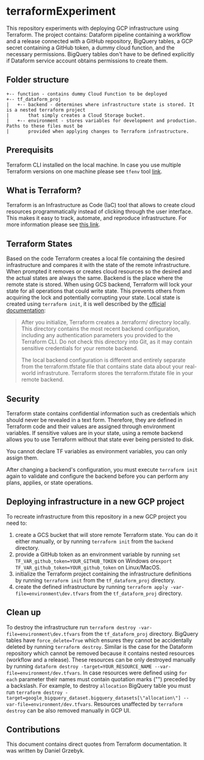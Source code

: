 # terraformExperiment
This repository experiments with deploying GCP infrastructure using Terraform. The project contains:
Dataform pipeline containing a workflow and a release connected with a GitHub repository, BigQuery 
tables, a GCP secret containing a GitHub token, a dummy cloud function, and the necessary 
permissions. BigQuery tables don't have to be defined explicitly if Dataform service account obtains
permissions to create them.

## Folder structure
```
+-- function - contains dummy Cloud Function to be deployed
+-- tf_dataform_proj
|   +-- backend - determines where infrastructure state is stored. It is a nested terraform project 
|       that simply creates a Cloud Storage bucket. 
|   +-- environment - stores variables for development and production. Paths to these files must be 
|       provided when applying changes to Terraform infrastructure.
```

## Prerequisits
Terraform CLI installed on the local machine. In case you use multiple Terraform versions on one
machine please see ``tfenv`` tool [link](https://github.com/tfutils/tfenv). 

## What is Terraform?
Terraform is an Infrastructure as Code (IaC) tool that allows to create cloud resources 
programmatically instead of clicking through the user interface. This makes it easy to track, 
automate, and reproduce infrastructure. For more information please see [this link](https://developer.hashicorp.com/terraform/intro).

## Terraform States
Based on the code Terraform creates a local file containing the desired infrastructure and compares 
it with the state of the remote infrastructure. When prompted it removes or creates cloud resources
so the desired and the actual states are always the same. Backend is the place where the remote
state is stored. When using GCS backend, Terraform will lock your state for all operations that 
could write state. This prevents others from acquiring the lock and potentially corrupting your state.
Local state is created using ``terraform init``, it is well described by the [official documentation](https://developer.hashicorp.com/terraform/language/state):

>After you initialize, Terraform creates a .terraform/ directory locally. This directory 
contains the most recent backend configuration, including any authentication parameters you 
provided to the Terraform CLI. Do not check this directory into Git, as it may contain sensitive 
credentials for your remote backend.
> 
>The local backend configuration is different and entirely separate from the terraform.tfstate file 
that contains state data about your real-world infrastruture. Terraform stores the terraform.tfstate 
file in your remote backend.

## Security
Terraform state contains confidential information such as credentials which should never be revealed
in a text form. Therefore, they are defined in Terraform code and their values are assigned through
environment variables. If sensitive values are in your state, using a remote backend allows you to 
use Terraform without that state ever being persisted to disk.

You cannot declare TF variables as environment variables, you can only assign them.

After changing a backend's configuration, you must execute ``terraform init`` again to validate and 
configure the backend before you can perform any plans, applies, or state operations.

## Deploying infrastructure in a new GCP project
To recreate infrastructure from this repository in a new GCP project you need to:
1. create a GCS bucket that will store remote Terraform state. You can do it either manually, or by 
running ``terraform init`` from the `backend` directory. 
2. provide a GitHub token as an environment variable by running `set TF_VAR_github_token=YOUR_GITHUB_TOKEN` 
on Windows or`export TF_VAR_github_token=YOUR_github_token` on Linux/MacOS. 
3. initialize the Terraform project containing the infrastructure definitions by running 
`terraform init` from the `tf_dataform_proj` directory. 
4. create the defined infrastructure by running ``terraform apply -var-file=environment\dev.tfvars`` 
from the `tf_dataform_proj` directory.

## Clean up
To destroy the infrastructure run `terraform destroy -var-file=environment\dev.tfvars` from
the `tf_dataform_proj` directory. BigQuery tables have `force_delete=True` which ensures they 
cannot be accidentally deleted by running `terraform destroy`. Similar is the case for the Dataform
repository which cannot be removed because it contains nested resources (workflow and a release).
These resources can be only destroyed manually by running 
``dataform destroy -target=YOUR_RESOURCE_NAME --var-file=environment/dev.tfvars``. In case resources
were defined using `for each` parameter their names must contain quotation marks ("") preceded by
a backslash. For example, to destroy `allocation` BigQuery table you must run 
``terraform destroy -target=google_bigquery_dataset.bigquery_datasets[\"allocation\"] --var-file=environment/dev.tfvars``. 
Resources unaffected by ``terraform destroy`` can be also removed manually in GCP UI.

## Contributions
This document contains direct quotes from Terraform documentation. It was written by Daniel Grzebyk. 
